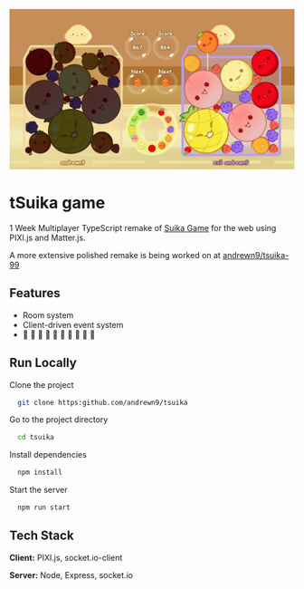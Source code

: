 ![Screenshot](./screenshots/in-game.png)
# tSuika game

1 Week Multiplayer TypeScript remake of [Suika Game](https://en.wikipedia.org/wiki/Suika_Game) for the web using PIXI.js and Matter.js.

A more extensive polished remake is being worked on at [andrewn9/tsuika-99](https://github.com/andrewn9/tsuika-99)

## Features

- Room system
- Client-driven event system
- 🍒 🍓 🍇 🍊 🍎 🍐 🍑 🍍 🍈 🍉
## Run Locally

Clone the project

```bash
  git clone https:github.com/andrewn9/tsuika
```

Go to the project directory

```bash
  cd tsuika
```

Install dependencies

```bash
  npm install
```

Start the server

```bash
  npm run start
```


## Tech Stack

**Client:** PIXI.js, socket.io-client

**Server:** Node, Express, socket.io

